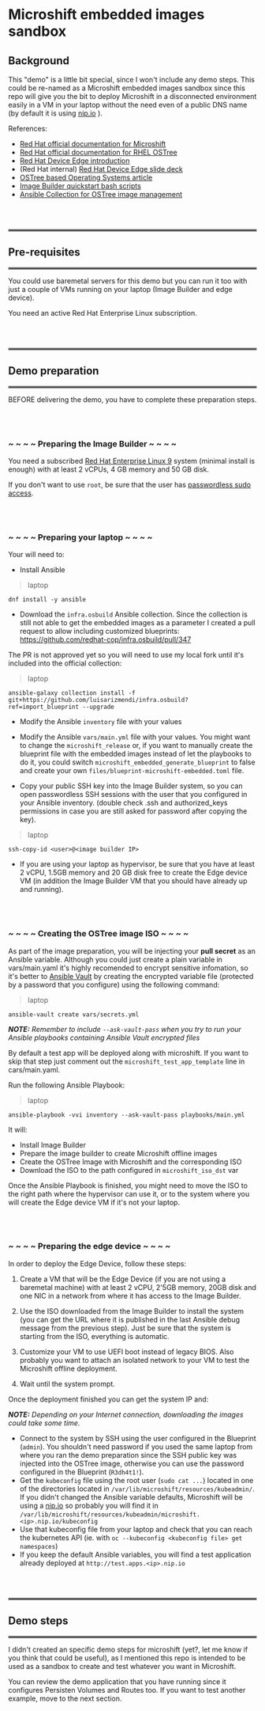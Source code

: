 # Microshift embedded images sandbox

## Background 

This "demo" is a little bit special, since I won't include any demo steps. This could be re-named as a Microshift embedded images sandbox since this repo will give you the bit to deploy Microshift in a disconnected environment easily in a VM in your laptop without the need even of a public DNS name (by default it is using [nip.io](nip.io) ).  


References:
- [Red Hat official documentation for Microshift](https://access.redhat.com/documentation/en-us/red_hat_build_of_microshift/4.13)
- [Red Hat official documentation for RHEL OSTree](https://access.redhat.com/documentation/en-us/red_hat_enterprise_linux/9/html-single/composing_installing_and_managing_rhel_for_edge_images/index)
- [Red Hat Device Edge introduction](https://cloud.redhat.com/blog/introducing-the-new-red-hat-device-edge)
- (Red Hat internal) [Red Hat Device Edge slide deck](https://docs.google.com/presentation/d/1FKQDHrleCPuE0e36UekzXdkw86wNDx16dSgllXj-swY/edit?usp=sharing)
- [OSTree based Operating Systems article](https://luis-javier-arizmendi-alonso.medium.com/a-git-like-linux-operating-system-d84211e97933)
- [Image Builder quickstart bash scripts](https://github.com/luisarizmendi/rhel-edge-quickstart)
- [Ansible Collection for OSTree image management](https://github.com/redhat-cop/infra.osbuild)

<br><br>

<hr style="border:2px solid gray">

## Pre-requisites
<hr style="border:2px solid gray">

You could use baremetal servers for this demo but you can run it too with just a couple of VMs running on your laptop (Image Builder and edge device).

You need an active Red Hat Enterprise Linux subscription.

<br><br>

<hr style="border:2px solid gray">

## Demo preparation

<hr style="border:2px solid gray">


BEFORE delivering the demo, you have to complete these preparation steps.


<br><br>

### ~ ~ ~ ~ Preparing the Image Builder ~ ~ ~ ~

You need a subscribed [Red Hat Enterprise Linux 9](https://access.redhat.com/downloads/content/479/ver=/rhel---9/9.3/x86_64/product-software) system (minimal install is enough) with at least 2 vCPUs, 4 GB memory and 50 GB disk.

If you don't want to use `root`, be sure that the user has [passwordless sudo access](https://developers.redhat.com/blog/2018/08/15/how-to-enable-sudo-on-rhel).


<br><br>

### ~ ~ ~ ~ Preparing your laptop ~ ~ ~ ~

Your will need to:

* Install Ansible

> laptop
```
dnf install -y ansible
```

* Download the `infra.osbuild`  Ansible collection. Since the collection is still not able to get the embedded images as a parameter I created a pull request to allow including customized blueprints: https://github.com/redhat-cop/infra.osbuild/pull/347

The PR is not approved yet so you will need to use my local fork until it's included into the official collection:

> laptop
```
ansible-galaxy collection install -f git+https://github.com/luisarizmendi/infra.osbuild?ref=import_blueprint --upgrade

```

* Modify the Ansible `inventory` file with your values


* Modify the Ansible `vars/main.yml` file with your values. You might want to change the `microshift_release` or, if you want to manually create the blueprint file with the embedded images instead of let the playbooks to do it, you could switch `microshift_embedded_generate_blueprint` to false and create your own `files/blueprint-microshift-embedded.toml` file.

* Copy your public SSH key into the Image Builder system, so you can open passwordless SSH sessions with the user that you configured in your Ansible inventory. (double check .ssh and authorized_keys permissions in case you are still asked for password after copying the key).

> laptop
```
ssh-copy-id <user>@<image builder IP>
```

* If you are using your laptop as hypervisor, be sure that you have at least 2 vCPU, 1.5GB memory and 20 GB disk free to create the Edge device VM (in addition the Image Builder VM that you should have already up and running).


<br><br>

### ~ ~ ~ ~ Creating the OSTree image ISO ~ ~ ~ ~

As part of the image preparation, you will be injecting your **pull secret** as an Ansible variable. Although you could just create a plain variable in vars/main.yaml it's highly recomended to encrypt sensitive infomation, so it's better to [Ansible Vault](https://docs.ansible.com/ansible/latest/vault_guide/index.html) by creating the encrypted variable file (protected by a password that you configure) using the following command:

> laptop
```
ansible-vault create vars/secrets.yml
```

**_NOTE:_** *Remember to include `--ask-vault-pass` when you try to run your Ansible playbooks containing Ansible Vault encrypted files*


By default a test app will be deployed along with microshift. If you want to skip that step just comment out the `microshift_test_app_template` line in cars/main.yaml.



Run the following Ansible Playbook:

> laptop
```
ansible-playbook -vvi inventory --ask-vault-pass playbooks/main.yml
```

It will:
* Install Image Builder
* Prepare the image builder to create Microshift offline images
* Create the OSTree Image with Microshift and the corresponding ISO
* Download the ISO to the path configured in `microshift_iso_dst` var

Once the Ansible Playbook is finished, you might need to move the ISO to the right path where the hypervisor can use it, or to the system where you will create the Edge device VM if it's not your laptop.



<br><br>

### ~ ~ ~ ~ Preparing the edge device ~ ~ ~ ~

In order to deploy the Edge Device, follow these steps:

1. Create a VM that will be the Edge Device (if you are not using a baremetal machine) with at least 2 vCPU, 2'5GB memory, 20GB disk and one NIC in a network from where it has access to the Image Builder.

2. Use the ISO downloaded from the Image Builder to install the system (you can get the URL where it is published in the last Ansible debug message from the previous step). Just be sure that the system is starting from the ISO, everything is automatic.

3. Customize your VM to use UEFI boot instead of legacy BIOS. Also probably you want to attach an isolated network to your VM to test the Microshift offline deployment.

4. Wait until the system prompt.


Once the deployment finished you can get the system IP and:

**_NOTE:_** *Depending on your Internet connection, downloading the images could take some time.*

* Connect to the system by SSH using the user configured in the Blueprint (`admin`). You shouldn't need password if you used the same laptop from where you ran the demo preparation since the SSH public key was injected into the OSTree image, otherwise you can use the password configured in the Blueprint (`R3dh4t1!`).
* Get the `kubeconfig` file using the root user (`sudo cat ...`) located in one of the directories located in `/var/lib/microshift/resources/kubeadmin/`. If you didn't changed the Ansible variable defaults, Microshift will be using a [nip.io](nip.io) so probably you will find it in `/var/lib/microshift/resources/kubeadmin/microshift.<ip>.nip.io/kubeconfig`
* Use that kubeconfig file from your laptop and check that you can reach the kubernetes API (ie. with `oc --kubeconfig <kubeconfig file> get namespaces`)  
* If you keep the default Ansible variables, you will find a test application already deployed at `http://test.apps.<ip>.nip.io`




<br><br>

<hr style="border:2px solid gray">

## Demo steps

<hr style="border:2px solid gray">

I didn't created an specific demo steps for microshift (yet?, let me know if you think that could be useful), as I mentioned this repo is intended to be used as a sandbox to create and test whatever you want in Microshift.

You can review the demo application that you have running since it configures Persisten Volumes and Routes too. If you want to test another example, move to the next section.

<br>
<br>


